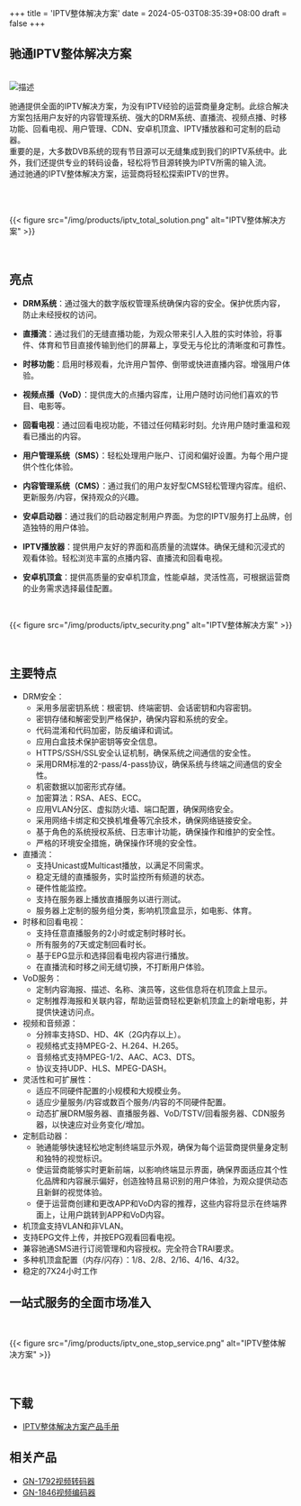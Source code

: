 +++
title = 'IPTV整体解决方案'
date = 2024-05-03T08:35:39+08:00
draft = false
+++

## 驰通IPTV整体解决方案

<br>
<div class="horizontal-layout-products">
    <div>
        <img src="/img/carousel/iptv.png" alt="描述">
    </div>
    <div>
        <p>驰通提供全面的IPTV解决方案，为没有IPTV经验的运营商量身定制。此综合解决方案包括用户友好的内容管理系统、强大的DRM系统、直播流、视频点播、时移功能、回看电视、用户管理、CDN、安卓机顶盒、IPTV播放器和可定制的启动器。<br>重要的是，大多数DVB系统的现有节目源可以无缝集成到我们的IPTV系统中。此外，我们还提供专业的转码设备，轻松将节目源转换为IPTV所需的输入流。<br>
        通过驰通的IPTV整体解决方案，运营商将轻松探索IPTV的世界。</p>
    </div>
</div>
<br>

<br>

{{< figure src="/img/products/iptv_total_solution.png" alt="IPTV整体解决方案" >}}

<br>

## 亮点

- **DRM系统**：通过强大的数字版权管理系统确保内容的安全。保护优质内容，防止未经授权的访问。

- **直播流**：通过我们的无缝直播功能，为观众带来引人入胜的实时体验，将事件、体育和节目直接传输到他们的屏幕上，享受无与伦比的清晰度和可靠性。

- **时移功能**：启用时移观看，允许用户暂停、倒带或快进直播内容。增强用户体验。

- **视频点播（VoD）**：提供庞大的点播内容库，让用户随时访问他们喜欢的节目、电影等。

- **回看电视**：通过回看电视功能，不错过任何精彩时刻。允许用户随时重温和观看已播出的内容。

- **用户管理系统（SMS）**：轻松处理用户账户、订阅和偏好设置。为每个用户提供个性化体验。

- **内容管理系统（CMS）**：通过我们的用户友好型CMS轻松管理内容库。组织、更新服务/内容，保持观众的兴趣。

- **安卓启动器**：通过我们的启动器定制用户界面。为您的IPTV服务打上品牌，创造独特的用户体验。

- **IPTV播放器**：提供用户友好的界面和高质量的流媒体。确保无缝和沉浸式的观看体验。轻松浏览丰富的点播内容、直播流和回看电视。

- **安卓机顶盒**：提供高质量的安卓机顶盒，性能卓越，灵活性高，可根据运营商的业务需求选择最佳配置。

<br>

{{< figure src="/img/products/iptv_security.png" alt="IPTV整体解决方案" >}}

<br>

## 主要特点

- DRM安全：
    - 采用多层密钥系统：根密钥、终端密钥、会话密钥和内容密钥。
    - 密钥存储和解密受到严格保护，确保内容和系统的安全。
    - 代码混淆和代码加密，防反编译和调试。
    - 应用白盒技术保护密钥等安全信息。
    - HTTPS/SSH/SSL安全认证机制，确保系统之间通信的安全性。
    - 采用DRM标准的2-pass/4-pass协议，确保系统与终端之间通信的安全性。
    - 机密数据以加密形式存储。
    - 加密算法：RSA、AES、ECC。
    - 应用VLAN分区、虚拟防火墙、端口配置，确保网络安全。
    - 采用网络卡绑定和交换机堆叠等冗余技术，确保网络链接安全。
    - 基于角色的系统授权系统、日志审计功能，确保操作和维护的安全性。
    - 严格的环境安全措施，确保操作环境的安全性。
- 直播流：
    - 支持Unicast或Multicast播放，以满足不同需求。
    - 稳定无缝的直播服务，实时监控所有频道的状态。
    - 硬件性能监控。
    - 支持在服务器上播放直播服务以进行测试。
    - 服务器上定制的服务组分类，影响机顶盒显示，如电影、体育。
- 时移和回看电视：
    - 支持任意直播服务的2小时或定制时移时长。
    - 所有服务的7天或定制回看时长。
    - 基于EPG显示和选择回看电视内容进行播放。
    - 在直播流和时移之间无缝切换，不打断用户体验。
- VoD服务：
    - 定制内容海报、描述、名称、演员等，这些信息将在机顶盒上显示。
    - 定制推荐海报和关联内容，帮助运营商轻松更新机顶盒上的新增电影，并提供快速访问点。
- 视频和音频源：
    - 分辨率支持SD、HD、4K（2G内存以上）。
    - 视频格式支持MPEG-2、H.264、H.265。
    - 音频格式支持MPEG-1/2、AAC、AC3、DTS。
    - 协议支持UDP、HLS、MPEG-DASH。
- 灵活性和可扩展性：
    - 适应不同硬件配置的小规模和大规模业务。
    - 适应少量服务/内容或数百个服务/内容的不同硬件配置。
    - 动态扩展DRM服务器、直播服务器、VoD/TSTV/回看服务器、CDN服务器，以快速应对业务变化/增加。
- 定制启动器：
    - 驰通能够快速轻松地定制终端显示外观，确保为每个运营商提供量身定制和独特的视觉标识。
    - 使运营商能够实时更新前端，以影响终端显示界面，确保界面适应其个性化品牌和内容展示偏好，创造独特且易识别的用户体验，为观众提供动态且新鲜的视觉体验。
    - 便于运营商创建和更改APP和VoD内容的推荐，这些内容将显示在终端界面上，让用户跳转到APP和VoD内容。
- 机顶盒支持VLAN和非VLAN。
- 支持EPG文件上传，并按EPG观看回看电视。
- 兼容驰通SMS进行订阅管理和内容授权。完全符合TRAI要求。
- 多种机顶盒配置（内存/闪存）：1/8、2/8、2/16、4/16、4/32。
- 稳定的7X24小时工作

## 一站式服务的全面市场准入
<br>

{{< figure src="/img/products/iptv_one_stop_service.png" alt="IPTV整体解决方案" >}}

<br>

<div class="product-bottom-container">
    <div class="section downloads">
        <h2>下载</h2>
        <ul>
            <li><i class="fas fa-file-pdf"></i> <a href="/documents/IPTV Total Solution Product Brochure.pdf">IPTV整体解决方案产品手册</a></li>
        </ul>
    </div>
    <div class="section related">
        <h2>相关产品</h2>
        <ul>
            <li><a href="/cn/products/transcoder">GN-1792视频转码器</a></li>
            <li><a href="/cn/products/video_encoder">GN-1846视频编码器</a></li>
        </ul>
    </div>
</div>